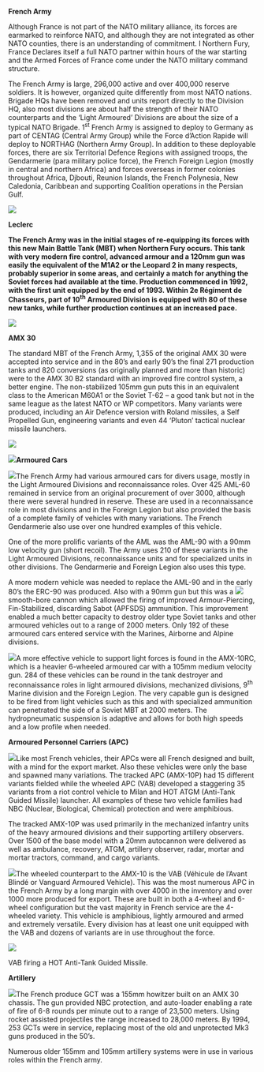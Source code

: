 **French Army**

Although France is not part of the NATO military alliance, its forces
are earmarked to reinforce NATO, and although they are not integrated as
other NATO counties, there is an understanding of commitment. I Northern
Fury, France Declares itself a full NATO partner within hours of the war
starting and the Armed Forces of France come under the NATO military
command structure.

The French Army is large, 296,000 active and over 400,000 reserve
soldiers. It is however, organized quite differently from most NATO
nations. Brigade HQs have been removed and units report directly to the
Division HQ, also most divisions are about half the strength of their
NATO counterparts and the ‘Light Armoured’ Divisions are about the size
of a typical NATO Brigade. 1<sup>st</sup> French Army is assigned to
deploy to Germany as part of CENTAG (Central Army Group) while the Force
d’Action Rapide will deploy to NORTHAG (Northern Army Group). In
addition to these deployable forces, there are six Territorial Defence
Regions with assigned troops, the Gendarmerie (para military police
force), the French Foreign Legion (mostly in central and northern
Africa) and forces overseas in former colonies throughout Africa,
Djbouti, Reunion Islands, the French Polynesia, New Caledonia, Caribbean
and supporting Coalition operations in the Persian Gulf.

![](/assets/images/nato/fr/army/image1.png)

**Leclerc**

**The French Army was in the initial stages of re-equipping its forces
with this new Main Battle Tank (MBT) when Northern Fury occurs. This
tank with very modern fire control, advanced armour and a 120mm gun was
easily the equivalent of the M1A2 or the Leopard 2 in many respects,
probably superior in some areas, and certainly a match for anything the
Soviet forces had available at the time. Production commenced in 1992,
with the first unit equipped by the end of 1993. Within 2e Régiment de
Chasseurs, part of 10<sup>th</sup> Armoured Division is equipped with 80
of these new tanks, while further production continues at an increased
pace.**

![](/assets/images/nato/fr/army/image2.jpg)

**AMX 30**

The standard MBT of the French Army, 1,355 of the original AMX 30 were
accepted into service and in the 80’s and early 90’s the final 271
production tanks and 820 conversions (as originally planned and more
than historic) were to the AMX 30 B2 standard with an improved fire
control system, a better engine. The non-stabilized 105mm gun puts this
in an equivalent class to the American M60A1 or the Soviet T-62 – a good
tank but not in the same league as the latest NATO or WP competitors.
Many variants were produced, including an Air Defence version with
Roland missiles, a Self Propelled Gun, engineering variants and even 44
‘Pluton’ tactical nuclear missile launchers.

![](/assets/images/nato/fr/army/image3.jpg)

![](/assets/images/nato/fr/army/image4.jpg)**Armoured Cars**

![](/assets/images/nato/fr/army/image5.jpeg)The French Army had
various armoured cars for divers usage, mostly in the Light Armoured
Divisions and reconnaissance roles. Over 425 AML-60 remained in service
from an original procurement of over 3000, although there were several
hundred in reserve. These are used in a reconnaissance role in most
divisions and in the Foreign Legion but also provided the basis of a
complete family of vehicles with many variations. The French Gendarmerie
also use over one hundred examples of this vehicle.

One of the more prolific variants of the AML was the AML-90 with a 90mm
low velocity gun (short recoil). The Army uses 210 of these variants in
the Light Armoured Divisions, reconnaissance units and for specialized
units in other divisions. The Gendarmerie and Foreign Legion also uses
this type.

A more modern vehicle was needed to replace the AML-90 and in the early
80’s the ERC-90 was produced. Also with a 90mm gun but this was a
![](/assets/images/nato/fr/army/image6.jpg)smooth-bore cannon which
allowed the firing of improved Armour-Piercing, Fin-Stabilized,
discarding Sabot (APFSDS) ammunition. This improvement enabled a much
better capacity to destroy older type Soviet tanks and other armoured
vehicles out to a range of 2000 meters. Only 192 of these armoured cars
entered service with the Marines, Airborne and Alpine divisions.

![](/assets/images/nato/fr/army/image7.jpg)A more effective vehicle
to support light forces is found in the AMX-10RC, which is a heavier
6-wheeled armoured car with a 105mm medium velocity gun. 284 of these
vehicles can be round in the tank destroyer and reconnaissance roles in
light armoured divisions, mechanized divisions, 9<sup>th</sup> Marine
division and the Foreign Legion. The very capable gun is designed to be
fired from light vehicles such as this and with specialized ammunition
can penetrated the side of a Soviet MBT at 2000 meters. The
hydropneumatic suspension is adaptive and allows for both high speeds
and a low profile when needed.

**Armoured Personnel Carriers (APC)**

![](/assets/images/nato/fr/army/image8.jpg)Like most French
vehicles, their APCs were all French designed and built, with a mind for
the export market. Also these vehicles were only the base and spawned
many variations. The tracked APC (AMX-10P) had 15 different variants
fielded while the wheeled APC (VAB) developed a staggering 35 variants
from a riot control vehicle to Milan and HOT ATGM (Anti-Tank Guided
Missile) launcher. All examples of these two vehicle families had NBC
(Nuclear, Biological, Chemical) protection and were amphibious.

The tracked AMX-10P was used primarily in the mechanized infantry units
of the heavy armoured divisions and their supporting artillery
observers. Over 1500 of the base model with a 20mm autocannon were
delivered as well as ambulance, recovery, ATGM, artillery observer,
radar, mortar and mortar tractors, command, and cargo variants.

![](/assets/images/nato/fr/army/image9.jpg)The wheeled counterpart
to the AMX-10 is the VAB (Véhicule de l’Avant Blindé or Vanguard
Armoured Vehicle). This was the most numerous APC in the French Army by
a long margin with over 4000 in the inventory and over 1000 more
produced for export. These are built in both a 4-wheel and 6-wheel
configuration but the vast majority in French service are the 4-wheeled
variety. This vehicle is amphibious, lightly armoured and armed and
extremely versatile. Every division has at least one unit equipped with
the VAB and dozens of variants are in use throughout the force.

![](/assets/images/nato/fr/army/image10.jpg)

VAB firing a HOT Anti-Tank Guided Missile.

**Artillery**

![](/assets/images/nato/fr/army/image11.jpg)The French produce GCT
was a 155mm howitzer built on an AMX 30 chassis. The gun provided NBC
protection, and auto-loader enabling a rate of fire of 6-8 rounds per
minute out to a range of 23,500 meters. Using rocket assisted
projectiles the range increased to 28,000 meters. By 1994, 253 GCTs were
in service, replacing most of the old and unprotected Mk3 guns produced
in the 50’s.

Numerous older 155mm and 105mm artillery systems were in use in various
roles within the French army.
